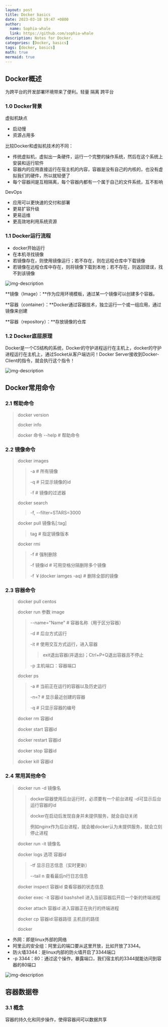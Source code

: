 ```yaml
---
layout: post
title: Docker basics
date: 2023-03-18 19:47 +0800
author:
  name: Sophia-whale
  link: https://github.com/sophia-whale
description: Notes for Docker.
categories: [Docker, basics]
tags: [docker, basics]
math: true
mermaid: true
---
```

## Docker概述

为跨平台的开发部署环境带来了便利。轻量 隔离 跨平台

### 1.0 Docker背景

虚拟机缺点

- 启动慢
- 资源占用多

比较Docker和虚拟机技术的不同：

- 传统虚拟机，虚拟出一条硬件，运行一个完整的操作系统，然后在这个系统上安装和运行软件
- 容器内的应用直接运行在宿主机的内容，容器是没有自己的内核的，也没有虚拟我们的硬件，所以就轻便了
- 每个容器间是互相隔离，每个容器内都有一个属于自己的文件系统，互不影响

DevOps

- 应用可以更快速的交付和部署
- 更易扩容升级
- 更易运维
- 更高效地利用系统资源

### 1.1 Docker运行流程

- docker开始运行
- 在本机寻找镜像
- 若镜像存在，则使用镜像运行；若不存在，则在远程仓库中下载镜像
- 若镜像在远程仓库中存在，则将镜像下载到本地；若不存在，则返回错误，找不到该镜像

![img-description](/assets/posts/20230318/1.1.png)

**镜像（Image）：**作为应用环境模板，通过某一个镜像可以创建多个容器。

**容器（container）：**Docker通过容器技术，独立运行一个或一组应用，通过镜像来创建

**容器（repository）：**存放镜像的仓库

### 1.2 Docker底层原理

Docker是一个CS结构的系统，Docker的守护进程运行在主机上，docker的守护进程运行在主机上，通过Socket从客户端访问！Docker Server接收到Docker-Client的指令，就会执行这个指令！

![img-description](/assets/posts/20230318/1.2.png)

## Docker常用命令

### 2.1 帮助命令

> docker version
>
> docker info
>
> docker 命令 --help # 帮助命令

### 2.2 镜像命令

> docker images
>
> > -a # 所有镜像
> >
> > -q # 只显示镜像的id
> >
> > -f # 镜像的过滤器
>
> docker search
>
> > -f, --filter=STARS=3000
>
> docker pull 镜像名[:tag]
>
> > tag # 指定镜像版本
>
> docker rmi
>
> > -f # 强制删除
> >
> > -f 镜像id # 可用空格分隔删除多个镜像
> >
> > -f ￥(docker iamges -aq) # 删除全部的镜像

### 2.3 容器命令

> docker pull centos
>
> docker run 参数 image
>
> > --name="Name" # 容器名称（用于区分容器）
> >
> > -d # 后台方式运行
> >
> > -it # 使用交互方式运行，进入容器 
> >
> > > exit退出容器(并退出)；Ctrl+P+Q退出容器且不停止
> >
> > -p 主机端口：容器端口
>
> docker ps
>
> > -a # 当前正在运行的容器以及历史运行
> >
> > -n=? # 显示最近创建的容器
> >
> > -q # 只显示容器的编号
>
> docker rm 容器id
>
> docker start 容器id
>
> docker restart 容器id
>
> docker stop 容器id
>
> docker kill 容器id

### 2.4 常用其他命令

> docker run -d 镜像名
>
> > docker容器使用后台运行时，必须要有一个前台进程 -d可显示后台运行容器的id
> >
> > docker在启动后发现自身并未提供服务，就会自动关闭
> >
> > 例如nginx作为后台进程，就会被docker认为未提供服务，就会立刻停止进程
>
> docker run -it 镜像名
>
> docker logs 选项 容器id
>
> > -tf 显示日志信息（实时更新）
> >
> > --tail n 查看最后n行日志信息
>
> docker inspect 容器id 查看容器的状态信息
>
> docker exec -it 容器id bashshell 进入当前容器后开启一个新的终端进程
>
> docker attach 容器id 进入容器正在执行的终端进程
>
> docker cp 容器id:容器路径 主机目的路径 
>
> docker

- 外网：即是linux外部的网络
- 阿里云的安全组：阿里云的端口要从这里开放，比如开放了3344。
- 防火墙3344：是linux内部的防火墙开启了3344端口
- -p 3344：80：通过这个操作，暴露端口，我们宿主机的3344就能访问到容器的80端口

![img-description](/assets/posts/20230318/2.4.png)



## 容器数据卷

### 3.1 概念

容器的持久化和同步操作，使得容器间可以数据共享

